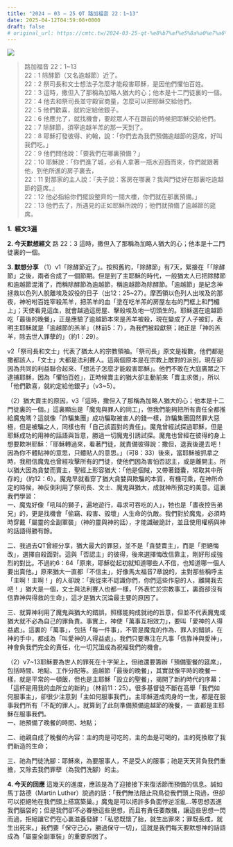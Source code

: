 ```yaml
---
title: "2024 – 03 – 25 QT 路加福音 22：1~13"
date: 2025-04-12T04:59:08+0800
draft: false
# original_url: https://cmtc.tw/2024-03-25-qt-%e8%b7%af%e5%8a%a0%e7%a6%8f%e9%9f%b3-22%ef%bc%9a113
---
```


![](/images/qt.jpg)
> 路加福音 22：1\~13  
> 22：1 除酵節（又名逾越節）近了。  
> 22：2 祭司長和文士想法子怎麼才能殺害耶穌，是因他們懼怕百姓。  
> 22：3 這時，撒但入了那稱為加略人猶大的心；他本是十二門徒裏的一個。  
> 22：4 他去和祭司長並守殿官商量，怎麼可以把耶穌交給他們。  
> 22：5 他們歡喜，就約定給他銀子。  
> 22：6 他應允了，就找機會，要趁眾人不在跟前的時候把耶穌交給他們。  
> 22：7 除酵節，須宰逾越羊羔的那一天到了。  
> 22：8 耶穌打發彼得、約翰，說：「你們去為我們預備逾越節的筵席，好叫我們吃。」  
> 22：9 他們問他說：「要我們在哪裏預備？」  
> 22：10 耶穌說：「你們進了城，必有人拿著一瓶水迎面而來，你們就跟著他，到他所進的房子裏去，  
> 22：11 對那家的主人說：『夫子說：客房在哪裏？我與門徒好在那裏吃逾越節的筵席。』  
> 22：12 他必指給你們擺設整齊的一間大樓，你們就在那裏預備。」  
> 22：13 他們去了，所遇見的正如耶穌所說的；他們就預備了逾越節的筵席。

**1.  經文3遍**

**2. 今天默想經文**
路 22：3 這時，撒但入了那稱為加略人猶大的心；他本是十二門徒裏的一個。

**3. 默想分享**
（1）v1「除酵節近了」。按照舊約，「除酵節」有7天，緊接在「「除酵節」之後，兩者合成了一個節期。但是到了主耶穌的時代，一般猶太人已把除酵節和逾越節混淆了，而稱除酵節為逾越節，稱逾越節為除酵節。「逾越節」是紀念神拯救以色列人脫離埃及奴役的日子（出12：25\~27）。摩西領以色列人出埃及的那夜，神吩咐百姓宰殺羔羊，把羔羊的血「塗在吃羊羔的房屋左右的門框上和門楣上」；天使看見這血，就會越過這房屋、擊殺埃及地一切頭生的。耶穌選在逾越節吃「最後的晚餐」，正是應驗了逾越節本來是羔羊被殺，現在變成了人子被釘，表明主耶穌就是「逾越節的羔羊」（林前5：7），為我們被殺獻祭；祂正是「神的羔羊，除去世人罪孽的」（約1：29）。

v2「祭司長和文士」代表了猶太人的宗教領袖。「祭司長」原文是複數，他們都是撒都該人，「文士」大都是法利賽人。這兩個原本是在宗教上敵對的派別，現在卻因為共同的利益聯合起來、「想法子怎麼才能殺害耶穌」。他們不敢在大庭廣眾之下逮捕耶穌，因為「懼怕百姓」，正時候賣主的猶大卻主動前來「賣主求償」，所以「他們歡喜，就約定給他銀子」（v3\~5）。

（2）猶大賣主的原因，v3「這時，撒但入了那稱為加略人猶大的心；他本是十二門徒裏的一個。」這裏顯出是「魔鬼與罪人的同工」，但我們能夠把所有責任全都推給魔鬼嗎？這就像「詐騙集團」成功騙取被害人的錢一樣，詐騙集團固然罪大惡極，但是被騙之人，同樣也有「自己該面對的責任」。魔鬼曾經試探過耶穌，但是耶穌成功的用神的話語與旨意，勝過一切魔鬼引誘試探。魔鬼也曾經在彼得的身上想要欺哄耶穌：「耶穌轉過來，看著門徒，就責備彼得說：撒但，退我後邊去吧！因為你不體貼神的意思，只體貼人的意思。」（可8：33）後來，當耶穌被抓拿之時，我相信魔鬼也曾經攻擊所有的門徒，使他們因為害怕否認主，或是離開主。所以猶大因為貪婪而賣主，聖經上形容猶大：「他是個賊，又帶著錢囊，常取其中所存的」（約12：6）。魔鬼早就看穿了猶大貪婪與欺騙的本質，有機可乘，在神所命定的時候，神反倒利用了祭司長、文士、魔鬼與猶大，成就神所預定的美意。這裏我們學習：  
一、魔鬼好像「吼叫的獅子，遍地遊行，尋求可吞吃的人」，牠也是「晝夜控告弟兄」的，更是找機會「偷竊、殺害、毀壞」人生命的仇敵。我們對於魔鬼，必須時時穿戴「屬靈的全副軍裝」（神的靈與神的話），才能識破詭計，並且使用權柄與神的話語得勝有餘。

二、我過去QT曾經分享，猶大最大的罪惡，並不是「貪婪賣主」，而是「拒絕悔改」，選擇自殺面對。這與「否認主」的彼得，後來選擇悔改信靠主，剛好形成強烈的對比。不過約6：64「原來，耶穌從起初就知道哪些人不信，也知道哪一個人要出賣他。」原來猶大一直都「不信主」，好像馬太福音7章說的，主對那些稱呼主「主啊！主啊！」的人卻說：「我從來不認識你們，你們這些作惡的人，離開我去吧！」猶大是一個，文士與法利賽人也都一樣，「外表忙於宗教事工，裏面卻沒有信靠神與得救的生命」，這才是猶大沉淪最主要的原因了。

三、就算神利用了魔鬼與猶大的錯誤，照樣能夠成就祂的旨意，但並不代表魔鬼或猶大就不必為自己的罪負責。事實上，神使「萬事互相效力」，要叫「愛神的人得益處」。這裏的「萬事」，包括「每一件事」，不管是魔鬼的作為、罪人的錯誤，在神的手中，都成為「叫愛神的人得益處」。我們只要專注在凡事「信靠神與愛神」，神會負我們完全的責任，化一切咒詛成為祝福我們的機會。

（2）v7\~13耶穌要為世人的罪死在十字架上，但祂還要籌辦「預備聖餐的筵席」，包括時間、地點、工作分配等。逾越節「最後的晚餐」，其實就像平時的晚餐一樣，就是平常的一頓飯，但也是主耶穌「設立的聖餐」，揭開了新約時代的序幕：「這杯是用我的血所立的新約」（林前11：25）。很多基督徒不斷在高舉「我們如何服事主」，卻很少注意到「主如何服事我們」。主耶穌道成肉身的一生，都是在服事我們所有「不配的罪人」。就算到了此刻準備預備逾越節的晚餐，一 直都是主耶穌在服事我們。  
一、祂預備了晚餐的時間、地點；

二、祂親自成了晚餐的內容：主的肉是可吃的，主的血是可喝的，主的死換取了我們新造的生命；

三、祂為門徒洗腳：耶穌來，為要服事人，不是受人的服事；祂是天天背負我們重擔，又除去我們罪孽（為我們洗腳）的主。

**4. 今天的回應**
這幾天的進度，應該是為了迎接接下來復活節而預備的信息。誠如馬丁路德（Martin Luther）說過的話：「我們無法阻止飛鳥從我們頭上飛過，但卻可以拒絕牠在我們頭上搭窩築巢。」魔鬼是可以把許多負面悖逆淫亂…等思想丟進我們腦袋的；但是我們卻不必眷戀這些思想，而且有責任要敵擋，讓這些思想一閃而過，拒絕讓它們在心裏滋養發酵：「私慾既懷了胎，就生出罪來；罪既長成，就生出死來。」我們要「保守己心，勝過保守一切」，這就是我們每天要默想神的話語成為「屬靈全副軍裝」的重要原因了。

